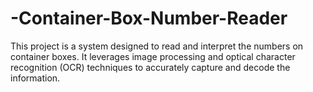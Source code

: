 # -Container-Box-Number-Reader
This project is a system designed to read and interpret the numbers on container boxes. It leverages image processing and optical character recognition (OCR) techniques to accurately capture and decode the information.
